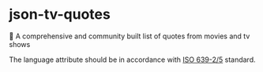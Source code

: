 # json-tv-quotes
:movie_camera: A comprehensive and community built list of quotes from movies and tv shows

The language attribute should be in accordance with [ISO 639-2/5](https://en.wikipedia.org/wiki/List_of_ISO_639-2_codes) standard. 
